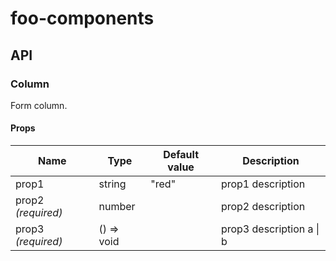 # foo-components

## API

### Column

Form column.

#### Props

| Name               | Type       | Default value | Description              |
| ------------------ | ---------- | ------------- | ------------------------ |
| prop1              | string     | "red"         | prop1 description        |
| prop2 _(required)_ | number     |               | prop2 description        |
| prop3 _(required)_ | () => void |               | prop3 description a \| b |
